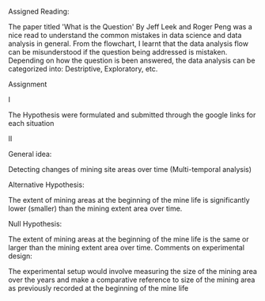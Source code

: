 Assigned Reading:

The paper titled 'What is the Question' By Jeff Leek and Roger Peng was a nice read to understand the common mistakes in data science and data analysis in general.
From the flowchart, I learnt that the data analysis flow can be misunderstood if the question being addressed is mistaken. Depending on how the question is been answered, the data analysis can be categorized into: Destriptive, Exploratory, etc.

Assignment

I

The Hypothesis were formulated and submitted through the google links for each situation

II

General idea:

Detecting changes of mining site areas over time (Multi-temporal analysis)

Alternative Hypothesis:

The extent of mining areas at the beginning of the mine life is significantly lower (smaller) than the mining extent area over time. 

Null Hypothesis:

The extent of mining areas at the beginning of the mine life is the same or larger than the mining extent area over time.
Comments on experimental design:

The experimental setup would involve measuring the size of the mining area over the years and make a comparative reference to size of the mining area as previously recorded at the beginning of the mine life
